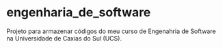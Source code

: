 # engenharia_de_software
Projeto para armazenar códigos do meu curso de Engenahria de Software na Universidade de Caxias do Sul (UCS).
